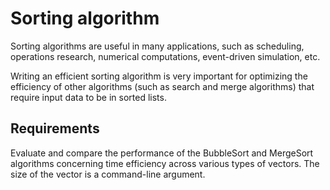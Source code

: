 # Sorting algorithm

Sorting algorithms are useful in many applications, such as scheduling, operations research, numerical computations, event-driven simulation, etc.

Writing an efficient sorting algorithm is very important for optimizing the efficiency of other algorithms (such as search and merge algorithms) that require input data to be in sorted lists. 

## Requirements

Evaluate and compare the performance of the BubbleSort and MergeSort algorithms concerning time efficiency across various types of vectors. The size of the vector is a command-line argument.

